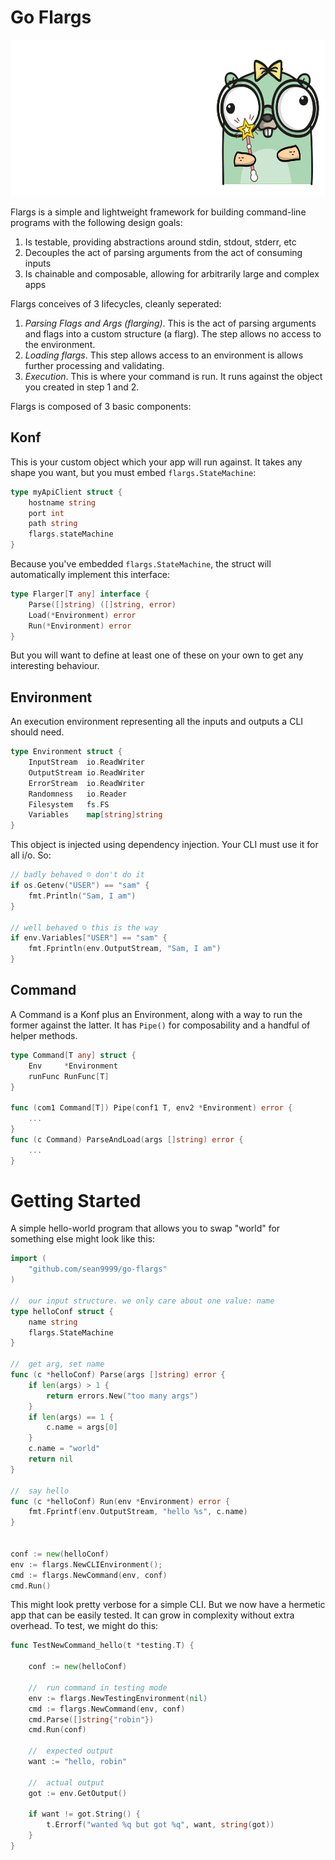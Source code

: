 # Go Flargs

<img src="go-flargs-gopher-again.png" alt="go flargs" title="go flargs" height="250" />

Flargs is a simple and lightweight framework for building command-line programs with the following design goals:

1. Is testable, providing abstractions around stdin, stdout, stderr, etc
2. Decouples the act of parsing arguments from the act of consuming inputs
3. Is chainable and composable, allowing for arbitrarily large and complex apps

Flargs conceives of 3 lifecycles, cleanly seperated:

1. *Parsing Flags and Args (flarging)*. This is the act of parsing arguments and flags into a custom structure (a flarg). The step allows no access to the environment.
2. *Loading flargs*. This step allows access to an environment is allows further processing and validating.
3. *Execution*. This is where your command is run. It runs against the object you created in step 1 and 2.


Flargs is composed of 3 basic components:

## Konf

This is your custom object which your app will run against. It takes any shape you want, but you must embed `flargs.StateMachine`:

```go
type myApiClient struct {
    hostname string
    port int
    path string
    flargs.stateMachine
}
```

Because you've embedded `flargs.StateMachine`, the struct will automatically implement this interface:

```go
type Flarger[T any] interface {
	Parse([]string) ([]string, error)
	Load(*Environment) error
    Run(*Environment) error
}
```
But you will want to define at least one of these on your own to get any interesting behaviour.

## Environment

An execution environment representing all the inputs and outputs a CLI should need.

```go
type Environment struct {
	InputStream  io.ReadWriter
	OutputStream io.ReadWriter
	ErrorStream  io.ReadWriter
	Randomness   io.Reader
	Filesystem   fs.FS
	Variables    map[string]string
}
```

This object is injected using dependency injection. Your CLI must use it for all i/o. So:

```go
// badly behaved ☹ don't do it
if os.Getenv("USER") == "sam" {
	fmt.Println("Sam, I am")
}

// well behaved ☺ this is the way
if env.Variables["USER"] == "sam" {
	fmt.Fprintln(env.OutputStream, "Sam, I am")
}
```

## Command

A Command is a Konf plus an Environment, along with a way to run the former against the latter. It has `Pipe()` for composability and a handful of helper methods.

```go
type Command[T any] struct {
	Env     *Environment
	runFunc RunFunc[T]
}

func (com1 Command[T]) Pipe(conf1 T, env2 *Environment) error {
	...
}
func (c Command) ParseAndLoad(args []string) error {
	...
}
```

# Getting Started

A simple hello-world program that allows you to swap "world" for something else might look like this:

```go
import (
    "github.com/sean9999/go-flargs"
)

//  our input structure. we only care about one value: name
type helloConf struct {
    name string
    flargs.StateMachine
}

//  get arg, set name
func (c *helloConf) Parse(args []string) error {
    if len(args) > 1 {
        return errors.New("too many args")
    }
    if len(args) == 1 {
        c.name = args[0]
    }
    c.name = "world"
    return nil
}

//  say hello
func (c *helloConf) Run(env *Environment) error {
    fmt.Fprintf(env.OutputStream, "hello %s", c.name)
}


conf := new(helloConf)
env := flargs.NewCLIEnvironment();
cmd := flargs.NewCommand(env, conf)
cmd.Run()
```

This might look pretty verbose for a simple CLI. But we now have a hermetic app that can be easily tested. It can grow in complexity without extra overhead. To test, we might do this:

```go
func TestNewCommand_hello(t *testing.T) {

    conf := new(helloConf)

    //  run command in testing mode
	env := flargs.NewTestingEnvironment(nil)
	cmd := flargs.NewCommand(env, conf)
    cmd.Parse([]string{"robin"})
	cmd.Run(conf)

    //  expected output
    want := "hello, robin"

    //  actual output
	got := env.GetOutput()

    if want != got.String() {
        t.Errorf("wanted %q but got %q", want, string(got))
    }
}
```
